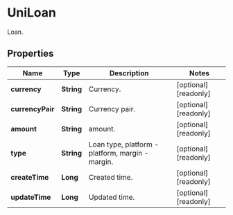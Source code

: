 
# UniLoan

Loan.

## Properties

Name | Type | Description | Notes
------------ | ------------- | ------------- | -------------
**currency** | **String** | Currency. |  [optional] [readonly]
**currencyPair** | **String** | Currency pair. |  [optional] [readonly]
**amount** | **String** | amount. |  [optional] [readonly]
**type** | **String** | Loan type, platform - platform, margin - margin. |  [optional] [readonly]
**createTime** | **Long** | Created time. |  [optional] [readonly]
**updateTime** | **Long** | Updated time. |  [optional] [readonly]

